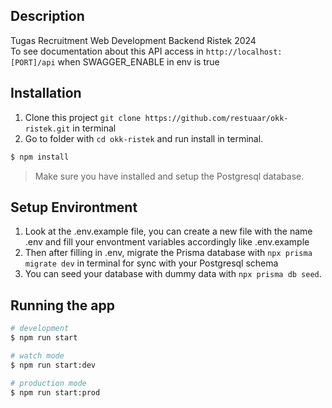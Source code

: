 ## Description

Tugas Recruitment Web Development Backend Ristek 2024  
To see documentation about this API access in `http://localhost:[PORT]/api` when SWAGGER_ENABLE in env is true

## Installation

1. Clone this project `git clone https://github.com/restuaar/okk-ristek.git` in terminal
2. Go to folder with `cd okk-ristek` and run install in terminal.

```bash
$ npm install
```

> Make sure you have installed and setup the Postgresql database.

## Setup Environtment

1. Look at the .env.example file, you can create a new file with the name .env and fill your envontment variables accordingly like .env.example
2. Then after filling in .env, migrate the Prisma database with
   `npx prisma migrate dev` in terminal for sync with your Postgresql schema
3. You can seed your database with dummy data with `npx prisma db seed`.

## Running the app

```bash
# development
$ npm run start

# watch mode
$ npm run start:dev

# production mode
$ npm run start:prod
```
